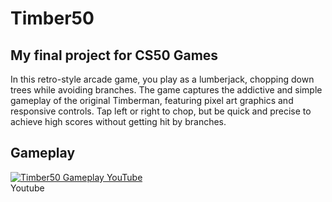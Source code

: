 # Timber50
## My final project for CS50 Games
In this retro-style arcade game, you play as a lumberjack, chopping down trees while avoiding branches. The game captures the addictive and simple gameplay of the original Timberman, featuring pixel art graphics and responsive controls. Tap left or right to chop, but be quick and precise to achieve high scores without getting hit by branches.

## Gameplay
[![Timber50 Gameplay YouTube](https://img.youtube.com/vi/uK2yEr9cpQg/0.jpg)](https://www.youtube.com/watch?v=uK2yEr9cpQg) <br>
Youtube

